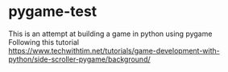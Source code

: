 # pygame-test
This is an attempt at building a game in python using pygame<br>
Following this tutorial<br>
https://www.techwithtim.net/tutorials/game-development-with-python/side-scroller-pygame/background/


